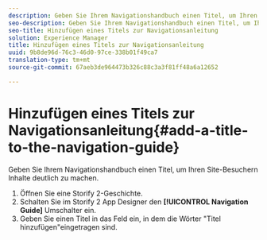 ```yaml
---
description: Geben Sie Ihrem Navigationshandbuch einen Titel, um Ihren Site-Besuchern Inhalte deutlich zu machen.
seo-description: Geben Sie Ihrem Navigationshandbuch einen Titel, um Ihren Site-Besuchern Inhalte deutlich zu machen.
seo-title: Hinzufügen eines Titels zur Navigationsanleitung
solution: Experience Manager
title: Hinzufügen eines Titels zur Navigationsanleitung
uuid: 9b8de96d-76c3-46d0-97ce-338b01f49ca7
translation-type: tm+mt
source-git-commit: 67aeb3de964473b326c88c3a3f81ff48a6a12652

---
```



# Hinzufügen eines Titels zur Navigationsanleitung{#add-a-title-to-the-navigation-guide}

Geben Sie Ihrem Navigationshandbuch einen Titel, um Ihren Site-Besuchern Inhalte deutlich zu machen.

1. Öffnen Sie eine Storify 2-Geschichte.
1. Schalten Sie im Storify 2 App Designer den **[!UICONTROL Navigation Guide]** Umschalter ein.
1. Geben Sie einen Titel in das Feld ein, in dem die Wörter "Titel hinzufügen"eingetragen sind.
